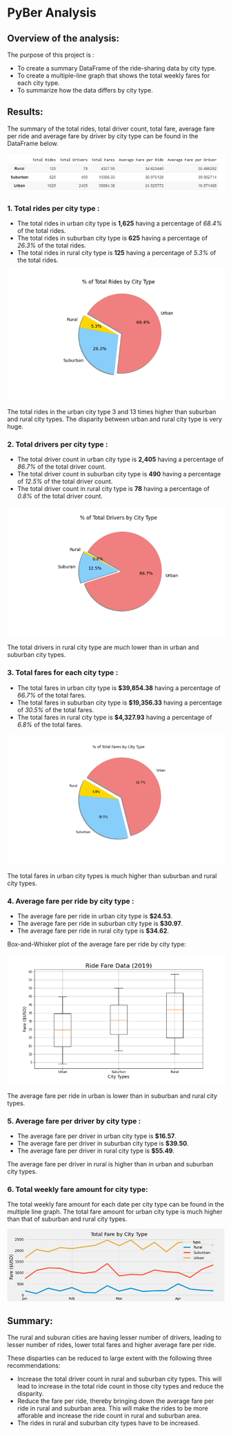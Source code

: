 # PyBer Analysis

## Overview of the analysis:

The purpose of this project is :
* To create a summary DataFrame of the ride-sharing data by city type.
* To create a multiple-line graph that shows the total weekly fares for each city type.
* To summarize how the data differs by city type.

## Results:

The summary of the total rides, total driver count, total fare, average fare per ride and average fare by driver by city type can be found in the DataFrame below.

![City Ride Summary](analysis/City_Ride_Summary_DataFrame.png)

### 1. Total rides per city type :

- The total rides in urban city type is **1,625** having a percentage of *68.4%* of the total rides.
- The total rides in suburban city type is **625** having a percentage of *26.3%* of the total rides.
- The total rides in rural city type is **125** having a percentage of *5.3%* of the total rides.

![Total rides percentage](analysis/Fig6.png)

The total rides in the urban city type 3 and 13 times higher than suburban and rural city types. The disparity between urban and rural city type is very huge.

### 2. Total drivers per city type :

- The total driver count in urban city type is **2,405** having a percentage of *86.7%* of the total driver count.
- The total driver count in suburban city type is **490** having a percentage of *12.5%* of the total driver count.
- The total driver count in rural city type is **78** having a percentage of *0.8%* of the total driver count.

![Total drivers percentage](analysis/Fig7.png)

The total drivers in rural city type are much lower than in urban and suburban city types.

### 3. Total fares for each city type : 

- The total fares in urban city type is **$39,854.38** having a percentage of *66.7%* of the total fares.
- The total fares in suburban city type is **$19,356.33** having a percentage of *30.5%* of the total fares.
- The total fares in rural city type is **$4,327.93** having a percentage of *6.8%* of the total fares.

![Total fare percentage](analysis/Fig5.png)

The total fares in urban city types is much higher than suburban and rural city types.

### 4. Average fare per ride by city type :

- The average fare per ride in urban city type is **$24.53**.
- The average fare per ride in suburban city type is **$30.97**.
- The average fare per ride in rural city type is **$34.62**.

Box-and-Whisker plot of the average fare per ride by city type:

![Average fare](analysis/Fig3.png)

The average fare per ride in urban is lower than in suburban and rural city types.

### 5. Average fare per driver by city type : 

- The average fare per driver in urban city type is **$16.57**.
- The average fare per driver in suburban city type is **$39.50**.
- The average fare per driver in rural city type is **$55.49**.

The average fare per driver in rural is higher than in urban and suburban city types.

### 6. Total weekly fare amount for city type:

The total weekly fare amount for each date per city type can be found in the multiple line graph. The total fare amount for urban city type is much higher than that of suburban and rural city types.

![Total fare amount](analysis/PyBer_fare_summary.png)

## Summary:

The rural and suburan cities are having lesser number of drivers, leading to lesser number of rides, lower total fares and higher average fare per ride.

These disparties can be reduced to large extent with the following three recommendations:

- Increase the total driver count in rural and suburban city types. This will lead to increase in the total ride count in those city types and reduce the disparity.
- Reduce the fare per ride, thereby bringing down the average fare per ride in rural and suburban area. This will make the rides to be more afforable and increase the ride count in rural and suburban area.
- The rides in rural and suburban city types have to be increased.

